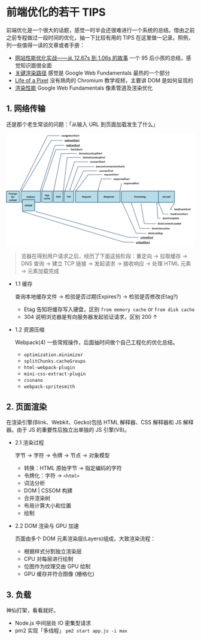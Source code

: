 # 前端优化的若干 TIPS

前端优化是一个很大的话题，感觉一时半会还很难进行一个系统的总结。借由之前之前专程做过一段时间的优化，抽一下比较有用的 TIPS 在这里做一记录。照例，列一些值得一读的文章或者手册：

- [网站性能优化实战——从 12.67s 到 1.06s 的故事](http://imweb.io/topic/5b6fd3c13cb5a02f33c013bd) 一个 95 后小孩的总结，感觉知识面很全面
- [关键渲染路径](https://developers.google.com/web/fundamentals/performance/critical-rendering-path/?hl=zh-cn) 感觉是 Google Web Fundamentals 最热的一个部分
- [Life of a Pixel](https://www.youtube.com/watch?v=w8lm4GV7ahg) 没有熟肉的 Chromium 教学视频，主要讲 DOM 是如何呈现的
- [渲染性能](https://developers.google.com/web/fundamentals/performance/rendering/?hl=zh-cn) Google Web Fundamentals 像素管道及渲染优化

## 1. 网络传输

还是那个老生常谈的问题：「从输入 URL 到页面加载发生了什么」

![navigation timing](../assets/navigation-timing.png)

> 览器在得到用户请求之后，经历了下面这些阶段：重定向 → 拉取缓存 → DNS 查询 → 建立 TCP 链接 → 发起请求 → 接收响应 → 处理 HTML 元素 → 元素加载完成

- 1.1 缓存

  查询本地缓存文件 → 检验是否过期(Expires?) → 检验是否修改(Etag?)

  - Etag 告知将缓存写入硬盘，区别 `from memory cache` or `from disk cache`
  - 304 说明浏览器是有向服务器发起验证请求，区别 200 ↑

- 1.2 资源压缩

  Webpack(4) 一些常规操作，后面抽时间做个自己工程化的优化总结。

  - `optimization.minimizer`
  - `splitChunks.cacheGroups`
  - `html-webpack-plugin`
  - `mini-css-extract-plugin`
  - `cssnano`
  - `webpack-spritesmith`

## 2. 页面渲染

在渲染引擎(Blink、Webkit、Gecko)包括 HTML 解释器、CSS 解释器和 JS 解释器。由于 JS 的重要性后独立出单独的 JS 引擎(V8)。

- 2.1 渲染过程

  字节 → 字符 → 令牌 → 节点 → 对象模型

  - 转换：HTML 原始字节 → 指定编码的字符
  - 令牌化：字符 → `<html>`
  - 词法分析
  - DOM | CSSOM 构建
  - 合并渲染树
  - 布局计算大小和位置
  - 绘制

- 2.2 DOM 渲染与 GPU 加速

  页面由多个 DOM 元素渲染层(Layers)组成，大致渲染流程：

  - 根据样式分割独立渲染层
  - CPU 对每层进行绘制
  - 位图作为纹理交由 GPU 绘制
  - GPU 缓存并符合图像 (栅格化)

## 3. 负载

神仙打架，看看就好。

- Node.js 中间层处 IO 密集型请求
- pm2 实现「多线程」 `pm2 start app.js -i max`
